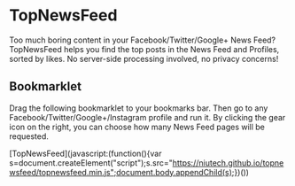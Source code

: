 TopNewsFeed
===========

Too much boring content in your Facebook/Twitter/Google+ News Feed? TopNewsFeed helps you find the top posts in the News Feed and Profiles, sorted by likes. No server-side processing involved, no privacy concerns!

Bookmarklet
-----------

Drag the following bookmarklet to your bookmarks bar. Then go to any Facebook/Twitter/Google+/Instagram profile and run it. By clicking the gear icon on the right, you can choose how many News Feed pages will be requested.

[TopNewsFeed](javascript:(function(){var s=document.createElement("script");s.src="https://niutech.github.io/topnewsfeed/topnewsfeed.min.js";document.body.appendChild(s);})())

